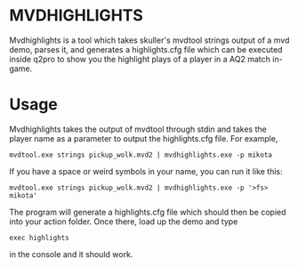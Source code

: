 # MVDHIGHLIGHTS
Mvdhighlights is a tool which takes skuller's mvdtool strings output of a mvd demo, parses it, and generates a highlights.cfg file which can be executed inside q2pro to show you the highlight plays of a player in a AQ2 match in-game.

# Usage
Mvdhighlights takes the output of mvdtool through stdin and takes the player name as a parameter to output the highlights.cfg file. For example,
    
    mvdtool.exe strings pickup_wolk.mvd2 | mvdhighlights.exe -p mikota
    
If you have a space or weird symbols in your name, you can run it like this:

    mvdtool.exe strings pickup_wolk.mvd2 | mvdhighlights.exe -p '>fs> mikota'

The program will generate a highlights.cfg file which should then be copied into your action folder. Once there, load up the demo and type

    exec highlights
    
in the console and it should work.
